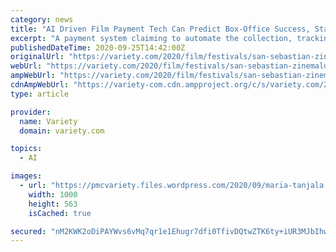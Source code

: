 ```yaml
---
category: news
title: "AI Driven Film Payment Tech Can Predict Box-Office Success, Start Up FilmChain Claims"
excerpt: "A payment system claiming to automate the collection, tracking and allocation of film company revenues, as well as predicting future box-office success, was the second tech firm to pitch at the"
publishedDateTime: 2020-09-25T14:42:00Z
originalUrl: "https://variety.com/2020/film/festivals/san-sebastian-zinemaldia-startup-challenge-filmchain-1234783626/"
webUrl: "https://variety.com/2020/film/festivals/san-sebastian-zinemaldia-startup-challenge-filmchain-1234783626/"
ampWebUrl: "https://variety.com/2020/film/festivals/san-sebastian-zinemaldia-startup-challenge-filmchain-1234783626/amp/"
cdnAmpWebUrl: "https://variety-com.cdn.ampproject.org/c/s/variety.com/2020/film/festivals/san-sebastian-zinemaldia-startup-challenge-filmchain-1234783626/amp/"
type: article

provider:
  name: Variety
  domain: variety.com

topics:
  - AI

images:
  - url: "https://pmcvariety.files.wordpress.com/2020/09/maria-tanjala.jpg?w=1000"
    width: 1000
    height: 563
    isCached: true

secured: "nM2KWK2oDiPAYWvs6vMq7qr1e1Ehugr7dfi0TfivDQtwZTK6ty+iUR3MJbIhwgpu+p5iOU2ox8ZVvLpOOyz21Y0YfjFhM5t6Gli00Ck8cmN240przs/2bvZlq33HzjFQMyFGPrXl09n0MxQagFbHU9qoGWJbdLe/lBuCr82d1eKqMN6CThcK2UbleSGvt4FkXHEb0s1700ma/JJaQcmhuff8LRyEV+Ru1X6HUkfuscimGBmkNDqSeJBqnma0laDj/XEKO6eNFHGzuy9kkH5v7cLx/sA0Sc4NkJEfC8oDpnMt3eKOCFXP6v6vXNyeI7frXWPOGY8hdVgzHG7BkDXyv7OqrIRsxTnKYsejLSJivA4=;q6DP8K9jnuSHLSvU0hYMhg=="
---
```



